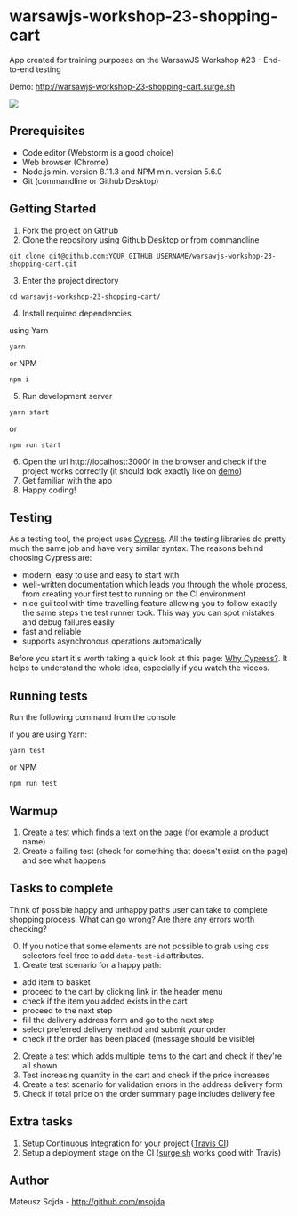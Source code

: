 # warsawjs-workshop-23-shopping-cart
App created for training purposes on the WarsawJS Workshop #23 - End-to-end testing

Demo: http://warsawjs-workshop-23-shopping-cart.surge.sh

![](http://warsawjs.com/assets/images/logo/logo-transparent-240x240.png)

Prerequisites
-
* Code editor (Webstorm is a good choice)
* Web browser (Chrome)
* Node.js min. version 8.11.3 and NPM min. version 5.6.0
* Git (commandline or Github Desktop)

Getting Started
-
1. Fork the project on Github
2. Clone the repository using Github Desktop or from commandline
```
git clone git@github.com:YOUR_GITHUB_USERNAME/warsawjs-workshop-23-shopping-cart.git
```
3. Enter the project directory
```
cd warsawjs-workshop-23-shopping-cart/
```
4. Install required dependencies

using Yarn
```
yarn
```
or NPM
```
npm i
```
5. Run development server
```
yarn start
```
or
```
npm run start
```
6. Open the url http://localhost:3000/ in the browser and check if the project works correctly (it should look exactly like on [demo](http://warsawjs-workshop-23-shopping-cart.surge.sh))
7. Get familiar with the app
8. Happy coding!

Testing
-
As a testing tool, the project uses [Cypress](https://www.cypress.io).
All the testing libraries do pretty much the same job and have very similar syntax.
The reasons behind choosing Cypress are:
* modern, easy to use and easy to start with
* well-written documentation which leads you through the whole process, from creating your first test to running on the CI environment
* nice gui tool with time travelling feature allowing you to follow exactly the same steps the test runner took. This way you can spot mistakes and debug failures easily
* fast and reliable
* supports asynchronous operations automatically

Before you start it's worth taking a quick look at this page: [Why Cypress?](https://docs.cypress.io/guides/overview/why-cypress.html). It helps to understand the whole idea, especially if you watch the videos.

Running tests
-
Run the following command from the console

if you are using Yarn:
```
yarn test
```
or NPM
```
npm run test
```

Warmup
-
1. Create a test which finds a text on the page (for example a product name)
2. Create a failing test (check for something that doesn't exist on the page) and see what happens

Tasks to complete
-
Think of possible happy and unhappy paths user can take to complete shopping process. What can go wrong? Are there any errors worth checking?

0. If you notice that some elements are not possible to grab using css selectors feel free to add `data-test-id` attributes.
1. Create test scenario for a happy path:
* add item to basket
* proceed to the cart by clicking link in the header menu
* check if the item you added exists in the cart
* proceed to the next step
* fill the delivery address form and go to the next step
* select preferred delivery method and submit your order
* check if the order has been placed (message should be visible)
2. Create a test which adds multiple items to the cart and check if they're all shown
3. Test increasing quantity in the cart and check if the price increases
4. Create a test scenario for validation errors in the address delivery form
5. Check if total price on the order summary page includes delivery fee

Extra tasks
-
1. Setup Continuous Integration for your project ([Travis CI](http://travis-ci.org))
2. Setup a deployment stage on the CI ([surge.sh](http://surge.sh) works good with Travis)

Author
-
Mateusz Sojda - http://github.com/msojda
